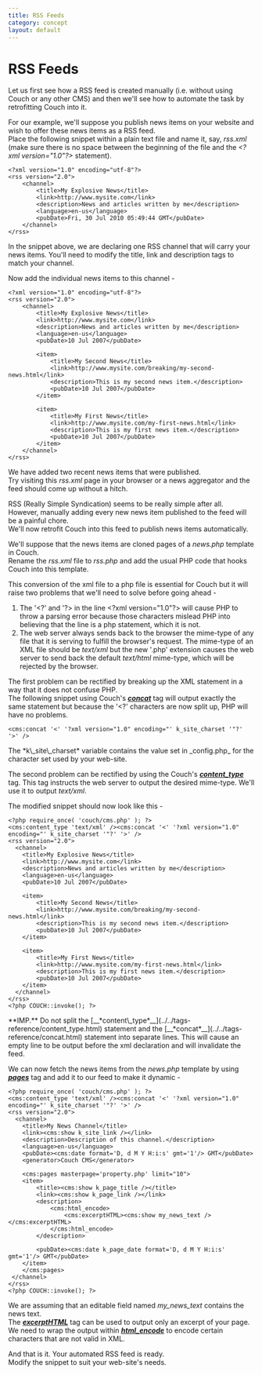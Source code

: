 ```yaml
---
title: RSS Feeds
category: concept
layout: default
---
```


# RSS Feeds

Let us first see how a RSS feed is created manually (i.e. without using Couch or any other CMS) and then we'll see how to automate the task by retrofitting Couch into it.

For our example, we'll suppose you publish news items on your website and wish to offer these news items as a RSS feed.<br/>
Place the following snippet within a plain text file and name it, say, _rss.xml_ (make sure there is no space between the beginning of the file and the _&lt;?xml version="1.0"?&gt;_ statement).

```
<?xml version="1.0" encoding="utf-8"?>
<rss version="2.0">
    <channel>
        <title>My Explosive News</title>
        <link>http://www.mysite.com</link>
        <description>News and articles written by me</description>
        <language>en-us</language>
        <pubDate>Fri, 30 Jul 2010 05:49:44 GMT</pubDate>
    </channel>
</rss>
```

In the snippet above, we are declaring one RSS channel that will carry your news items. You'll need to modify the title, link and description tags to match your channel.

Now add the individual news items to this channel -

```
<?xml version="1.0" encoding="utf-8"?>
<rss version="2.0">
    <channel>
        <title>My Explosive News</title>
        <link>http://www.mysite.com</link>
        <description>News and articles written by me</description>
        <language>en-us</language>
        <pubDate>10 Jul 2007</pubDate>

        <item>
            <title>My Second News</title>
            <link>http://www.mysite.com/breaking/my-second-news.html</link>
            <description>This is my second news item.</description>
            <pubDate>10 Jul 2007</pubDate>
        </item>

        <item>
            <title>My First News</title>
            <link>http://www.mysite.com/my-first-news.html</link>
            <description>This is my first news item.</description>
            <pubDate>10 Jul 2007</pubDate>
        </item>
    </channel>
</rss>
```

We have added two recent news items that were published.<br/>
Try visiting this _rss.xml_ page in your browser or a news aggregator and the feed should come up without a hitch.

RSS (Really Simple Syndication) seems to be really simple after all.<br/>
However, manually adding every new news item published to the feed will be a painful chore.<br/>
We'll now retrofit Couch into this feed to publish news items automatically.

We'll suppose that the news items are cloned pages of a _news.php_ template in Couch.<br/>
Rename the _rss.xml_ file to _rss.php_ and add the usual PHP code that hooks Couch into this template.

This conversion of the xml file to a php file is essential for Couch but it will raise two problems that we'll need to solve before going ahead -

1.  The '&lt;?' and '?&gt; in the line &lt;?xml version="1.0"?&gt; will cause PHP to throw a parsing error because those characters mislead PHP into believing that the line is a php statement, which it is not.
2.  The web server always sends back to the browser the mime-type of any file that it is serving to fulfill the browser's request. The mime-type of an XML file should be _text/xml_ but the new '.php' extension causes the web server to send back the default _text/html_ mime-type, which will be rejected by the browser.

The first problem can be rectified by breaking up the XML statement in a way that it does not confuse PHP.<br/>
The following snippet using Couch's [__*concat*__](../../tags-reference/concat.html) tag will output exactly the same statement but because the '&lt;?' characters are now split up, PHP will have no problems.

```
<cms:concat '<' '?xml version="1.0" encoding="' k_site_charset '"?' '>' />
```

<p class="notice">The *k\_site\_charset* variable contains the value set in _config.php_ for the character set used by your web-site.</p>

The second problem can be rectified by using the Couch's [__*content\_type*__](../../tags-reference/content_type.html) tag. This tag instructs the web server to output the desired mime-type. We'll use it to output _text/xml_.

The modified snippet should now look like this -

```
<?php require_once( 'couch/cms.php' ); ?>
<cms:content_type 'text/xml' /><cms:concat '<' '?xml version="1.0" encoding="' k_site_charset '"?' '>' />
<rss version="2.0">
  <channel>
    <title>My Explosive News</title>
    <link>http://www.mysite.com</link>
    <description>News and articles written by me</description>
    <language>en-us</language>
    <pubDate>10 Jul 2007</pubDate>

    <item>
        <title>My Second News</title>
        <link>http://www.mysite.com/breaking/my-second-news.html</link>
        <description>This is my second news item.</description>
        <pubDate>10 Jul 2007</pubDate>
    </item>

    <item>
        <title>My First News</title>
        <link>http://www.mysite.com/my-first-news.html</link>
        <description>This is my first news item.</description>
        <pubDate>10 Jul 2007</pubDate>
    </item>
  </channel>
</rss>
<?php COUCH::invoke(); ?>
```

<p class="notice">**IMP.** Do not split the [__*content\_type*__](../../tags-reference/content_type.html) statement and the [__*concat*__](../../tags-reference/concat.html) statement into separate lines. This will cause an empty line to be output before the xml declaration and will invalidate the feed.</p>

We can now fetch the news items from the _news.php_ template by using [__*pages*__](../../tags-reference/pages.html) tag and add it to our feed to make it dynamic -

```
<?php require_once( 'couch/cms.php' ); ?>
<cms:content_type 'text/xml' /><cms:concat '<' '?xml version="1.0" encoding="' k_site_charset '"?' '>' />
<rss version="2.0">
  <channel>
    <title>My News Channel</title>
    <link><cms:show k_site_link /></link>
    <description>Description of this channel.</description>
    <language>en-us</language>
    <pubDate><cms:date format='D, d M Y H:i:s' gmt='1'/> GMT</pubDate>
    <generator>Couch CMS</generator>

    <cms:pages masterpage='property.php' limit="10">
    <item>
        <title><cms:show k_page_title /></title>
        <link><cms:show k_page_link /></link>
        <description>
            <cms:html_encode>
                <cms:excerptHTML><cms:show my_news_text /></cms:excerptHTML>
            </cms:html_encode>
        </description>

        <pubDate><cms:date k_page_date format='D, d M Y H:i:s' gmt='1'/> GMT</pubDate>
    </item>
    </cms:pages>
 </channel>
</rss>
<?php COUCH::invoke(); ?>
```

We are assuming that an editable field named *my\_news\_text* contains the news text.<br/>
The [__*excerptHTML*__](../../tags-reference/excerpthtml.html) tag can be used to output only an excerpt of your page.<br/>
We need to wrap the output within [__*html\_encode*__](../../tags-reference/html_encode.html) to encode certain characters that are not valid in XML.

And that is it. Your automated RSS feed is ready.<br/>
Modify the snippet to suit your web-site's needs.
